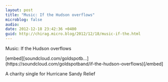 ```yaml
---
layout: post
title: "Music: If the Hudson overflows"
microblog: false
audio: 
date: 2012-12-18 23:42:36 +0400
guid: http://chirag.micro.blog/2012/12/18/music-if-the.html
---
```

<p>Music: If the Hudson overflows</p>
[embed][soundcloud.com/goldspotb...](https://soundcloud.com/goldspotband/if-the-hudson-overflows)[/embed]
<p>A charity single for Hurricane Sandy Relief</p>
